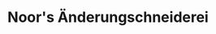 ---
title: "Noor's Änderungschneiderei"
url: /dueren/noors-aenderungschneiderei/
shop: Schneiderei
---